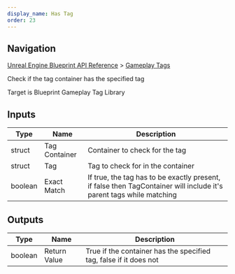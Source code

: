 ```yaml
---
display_name: Has Tag
order: 23
---
```

## Navigation

[Unreal Engine Blueprint API Reference](https://dev.epicgames.com/documentation/en-us/unreal-engine/BlueprintAPI) > [Gameplay Tags](https://dev.epicgames.com/documentation/en-us/unreal-engine/BlueprintAPI/GameplayTags)

Check if the tag container has the specified tag

Target is Blueprint Gameplay Tag Library

## Inputs

| Type | Name | Description |
| --- | --- | --- |
| struct | Tag Container | Container to check for the tag |
| struct | Tag | Tag to check for in the container |
| boolean | Exact Match | If true, the tag has to be exactly present, if false then TagContainer will include it's parent tags while matching |

## Outputs

| Type | Name | Description |
| --- | --- | --- |
| boolean | Return Value | True if the container has the specified tag, false if it does not |
